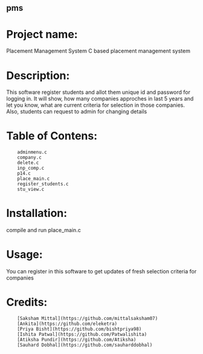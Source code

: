 
## pms

# Project name: 
Placement Management System
C based placement management system

# Description:
This software register students and allot them unique id and password for logging in.</r>
It will show, how many companies approches in last 5 years and
let you know, what are current criteria for selection in those companies.
Also, students can request to admin for changing details

# Table of Contens:         
        adminmenu.c      
        company.c        
        delete.c	     
        inp_comp.c	     
        p14.c	            
        place_main.c	    
        register_students.c 
        stu_view.c          

# Installation:
compile and run place_main.c 

# Usage:
You can register in this software to get updates of fresh selection criteria for companies

# Credits:  
        [Saksham Mittal](https://github.com/mittalsaksham07)
        [Ankita](https://github.com/eleketra)
        [Priya Bisht](https://github.com/bishtpriya98)
        [Ishita Patwal](https://github.com/Patwalishita)
        [Atiksha Pundir](https://github.com/Atiksha)
        [Sauhard Dobhal](https://github.com/sauharddobhal)


